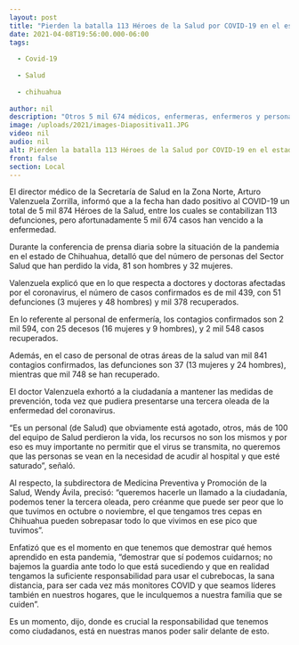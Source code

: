 ```yaml
---
layout: post
title: "Pierden la batalla 113 Héroes de la Salud por COVID-19 en el estado"
date: 2021-04-08T19:56:00.000-06:00
tags:
  
  - Covid-19
  
  - Salud
  
  - chihuahua
  
author: nil
description: "Otros 5 mil 674 médicos, enfermeras, enfermeros y personal administrativo se han recuperado de la enfermedad; exhortan autoridades a la población a respetar medidas sanitarias para evitar una tercera oleada del virus"
image: /uploads/2021/images-Diapositiva11.JPG
video: nil
audio: nil
alt: Pierden la batalla 113 Héroes de la Salud por COVID-19 en el estado
front: false
section: Local
---
```


El director médico de la Secretaría de Salud en la Zona Norte, Arturo Valenzuela Zorrilla, informó que a la fecha han dado positivo al COVID-19 un total de 5 mil 874 Héroes de la Salud, entre los cuales se contabilizan 113 defunciones, pero afortunadamente 5 mil 674 casos han vencido a la enfermedad.

Durante la conferencia de prensa diaria sobre la situación de la pandemia en el estado de Chihuahua, detalló que del número de personas del Sector Salud que han perdido la vida, 81 son hombres y 32 mujeres.

Valenzuela explicó que en lo que respecta a doctores y doctoras afectadas por el coronavirus, el número de casos confirmados es de mil 439, con 51 defunciones (3 mujeres y 48 hombres) y mil 378 recuperados.

En lo referente al personal de enfermería, los contagios confirmados son 2 mil 594, con 25 decesos (16 mujeres y 9 hombres), y 2 mil 548 casos recuperados.

Además, en el caso de personal de otras áreas de la salud van mil 841 contagios confirmados, las defunciones son 37 (13 mujeres y 24 hombres), mientras que mil 748 se han recuperado.

El doctor Valenzuela exhortó a la ciudadanía a mantener las medidas de prevención, toda vez que pudiera presentarse una tercera oleada de la enfermedad del coronavirus.

“Es un personal (de Salud) que obviamente está agotado, otros, más de 100 del equipo de Salud perdieron la vida, los recursos no son los mismos y por eso es muy importante no permitir que el virus se transmita, no queremos que las personas se vean en la necesidad de acudir al hospital y que esté saturado”, señaló.

Al respecto,  la subdirectora de Medicina Preventiva y Promoción de la Salud, Wendy Ávila, precisó: “queremos hacerle un llamado a la ciudadanía, podemos tener la tercera oleada, pero créanme que puede ser peor que lo que tuvimos en octubre o noviembre, el que tengamos tres cepas en Chihuahua pueden sobrepasar todo lo que vivimos en ese pico que tuvimos”.

Enfatizó que es el momento en que tenemos que demostrar qué hemos aprendido en esta pandemia, “demostrar que sí podemos cuidarnos; no bajemos la guardia ante todo lo que está sucediendo y que en realidad tengamos la suficiente responsabilidad para usar el cubrebocas, la sana distancia, para ser cada vez más monitores COVID y que seamos líderes también en nuestros hogares, que le inculquemos a nuestra familia que se cuiden”.

Es un momento, dijo, donde es crucial la responsabilidad que tenemos como ciudadanos, está en nuestras manos poder salir delante de esto.